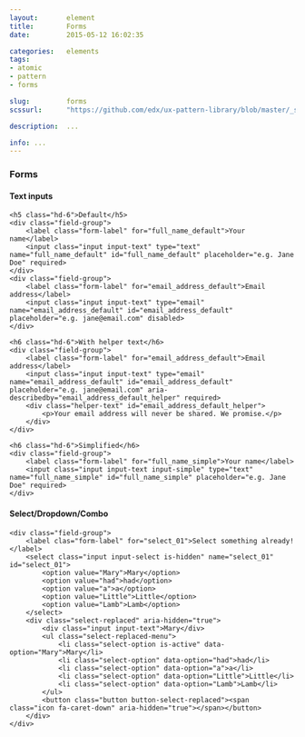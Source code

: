 ```yaml
---
layout:       element
title:        Forms
date:         2015-05-12 16:02:35

categories:   elements
tags:
- atomic
- pattern
- forms

slug:         forms
scssurl:      "https://github.com/edx/ux-pattern-library/blob/master/_src/static/sass/components/_forms.scss"

description:  ...

info: ...
---
```


<h3 class="hd-4 example-set-hd">Forms</h3>
<h4 class="hd-5">Text inputs</h4>
<div class="example-set">

    <h5 class="hd-6">Default</h5>
    <div class="field-group">
        <label class="form-label" for="full_name_default">Your name</label>
        <input class="input input-text" type="text" name="full_name_default" id="full_name_default" placeholder="e.g. Jane Doe" required>
    </div>
    <div class="field-group">
        <label class="form-label" for="email_address_default">Email address</label>
        <input class="input input-text" type="email" name="email_address_default" id="email_address_default" placeholder="e.g. jane@email.com" disabled>
    </div>

    <h6 class="hd-6">With helper text</h6>
    <div class="field-group">
        <label class="form-label" for="email_address_default">Email address</label>
        <input class="input input-text" type="email" name="email_address_default" id="email_address_default" placeholder="e.g. jane@email.com" aria-describedby="email_address_default_helper" required>
        <div class="helper-text" id="email_address_default_helper">
            <p>Your email address will never be shared. We promise.</p>
        </div>
    </div>

    <h6 class="hd-6">Simplified</h6>
    <div class="field-group">
        <label class="form-label" for="full_name_simple">Your name</label>
        <input class="input input-text input-simple" type="text" name="full_name_simple" id="full_name_simple" placeholder="e.g. Jane Doe" required>
    </div>
</div>

<h4 class="hd-5">Select/Dropdown/Combo</h4>
<div class="example-set">

    <div class="field-group">
        <label clas="form-label" for="select_01">Select something already!</label>
        <select class="input input-select is-hidden" name="select_01" id="select_01">
            <option value="Mary">Mary</option>
            <option value="had">had</option>
            <option value="a">a</option>
            <option value="Little">Little</option>
            <option value="Lamb">Lamb</option>
        </select>
        <div class="select-replaced" aria-hidden="true">
            <div class="input input-text">Mary</div>
            <ul class="select-replaced-menu">
                <li class="select-option is-active" data-option="Mary">Mary</li>
                <li class="select-option" data-option="had">had</li>
                <li class="select-option" data-option="a">a</li>
                <li class="select-option" data-option="Little">Little</li>
                <li class="select-option" data-option="Lamb">Lamb</li>
            </ul>
            <button class="button button-select-replaced"><span class="icon fa-caret-down" aria-hidden="true"></span></button>
        </div>
    </div>
</div>